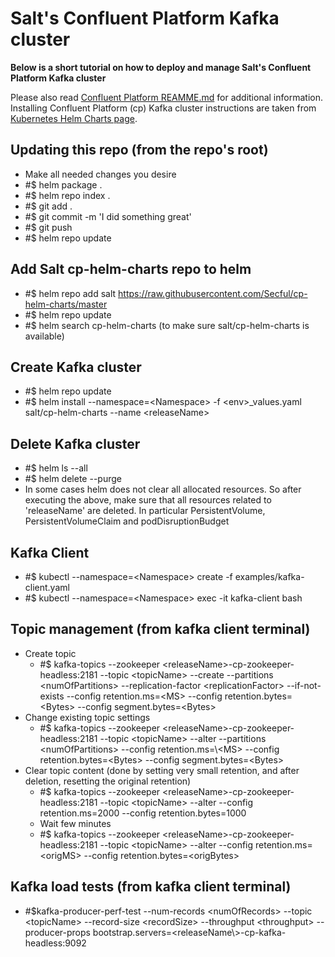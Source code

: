 # Salt's Confluent Platform Kafka cluster

**Below is a short tutorial on how to deploy and manage Salt's Confluent Platform Kafka cluster**

Please also read [Confluent Platform REAMME.md](https://github.com/Secful/cp-helm-charts/blob/master/README.md) for additional information.
Installing Confluent Platform (cp) Kafka cluster instructions are taken from [Kubernetes Helm Charts page](https://docs.confluent.io/current/installation/installing_cp/cp-helm-charts/docs/index.html).

## Updating this repo (from the repo's root)
- Make all needed changes you desire
- #$ helm package .
- #$ helm repo index .
- #$ git add .
- #$ git commit -m 'I did something great'
- #$ git push
- #$ helm repo update

## Add Salt cp-helm-charts repo to helm
- #$ helm repo add salt https://raw.githubusercontent.com/Secful/cp-helm-charts/master
- #$ helm repo update
- #$ helm search cp-helm-charts (to make sure salt/cp-helm-charts is available)

## Create Kafka cluster
- #$ helm repo update
- #$ helm install --namespace=\<Namespace\> -f \<env\>_values.yaml salt/cp-helm-charts --name \<releaseName\>

## Delete Kafka cluster
- #$ helm ls --all
- #$ helm delete --purge <releaseName>
- In some cases helm does not clear all allocated resources. So after executing the above, make sure that all resources related to 'releaseName' are deleted. In particular PersistentVolume, PersistentVolumeClaim and podDisruptionBudget

## Kafka Client
- #$ kubectl --namespace=\<Namespace\> create -f examples/kafka-client.yaml
- #$ kubectl --namespace=\<Namespace\> exec -it kafka-client bash

## Topic management (from kafka client terminal)
- Create topic
  - #$ kafka-topics --zookeeper \<releaseName\>-cp-zookeeper-headless:2181 --topic \<topicName\> --create --partitions \<numOfPartitions\> --replication-factor \<replicationFactor\> --if-not-exists  --config retention.ms=\<MS\>  --config retention.bytes=\<Bytes\> --config segment.bytes=\<Bytes\>
- Change existing topic settings
  - #$ kafka-topics --zookeeper \<releaseName\>-cp-zookeeper-headless:2181 --topic \<topicName\> --alter --partitions \<numOfPartitions\> --config retention.ms=\\<MS\>  --config retention.bytes=\<Bytes\> --config segment.bytes=\<Bytes\>
- Clear topic content (done by setting very small retention, and after deletion, resetting the original retention)
  - #$ kafka-topics --zookeeper \<releaseName\>-cp-zookeeper-headless:2181 --topic \<topicName\> --alter --config retention.ms=2000 --config retention.bytes=1000
  - Wait few minutes
  - #$ kafka-topics --zookeeper \<releaseName\>-cp-zookeeper-headless:2181 --topic \<topicName\> --alter --config retention.ms=\<origMS\> --config retention.bytes=\<origBytes\>

## Kafka load tests (from kafka client terminal)
- #$kafka-producer-perf-test  --num-records \<numOfRecords\> --topic \<topicName\> --record-size \<recordSize\>  --throughput \<throughput\> --producer-props bootstrap.servers=\<releaseName\\>-cp-kafka-headless:9092
